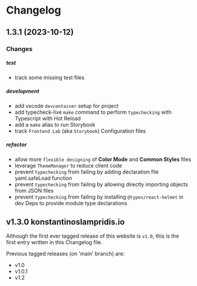 # Changelog


## 1.3.1 (2023-10-12)

### Changes

##### test
- track some missing test files

##### development
- add vscode `devcontainer` setup for project
- add typecheck-live `make` command to perform `typechecking` with Typescript with Hot Reload
- add a `make` alias to run Storybook
- track `Frontend Lab` (aka `Storybook`) Configuration files

##### refactor
- allow more `flexible designing` of **Color Mode** and **Common Styles** files
- leverage `ThemeManager` to reduce client code
- prevent `typechecking` from failing by adding declaration file yaml.safeLoad function
- prevent `typechecking` from failing by allowing directly importing objects from JSON files
- prevent `typechecking` from failing by installing `@types/react-helmet` in dev Deps to provide module type declarations


## v1.3.0 konstantinoslampridis.io

Although the first ever tagged release of this website is `v1.0`, this is the  
first entry written in this Changelog file.

Previous tagged releases (on 'main' branch) are:
- v1.0
- v1.0.1
- v1.2

